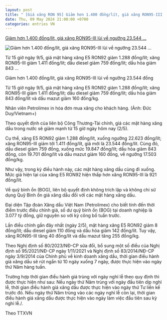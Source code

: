 ```yaml
---
layout: post
title: " [Giá xăng RON 95] Giảm hơn 1.400 đồng/lít, giá xăng RON95-III lùi về ngưỡng 23.544 ..."
date: Thu, 09 May 2024 21:00:00 +0700
categories: entries VN
---
```

[Giảm hơn 1.400 đồng/lít, giá xăng RON95-III lùi về ngưỡng 23.544 ...](https://baothanhhoa.vn/giam-hon-1-400-dong-lit-gia-xang-ron95-iii-lui-ve-nguong-23-544-dong-213734.htm)

![Giảm hơn 1.400 đồng/lít, giá xăng RON95-III lùi về ngưỡng 23.544 ...](https://baothanhhoa.vn/thumbnail/news/giam-hon-1-400-dong-lit-gia-xang-ron95-iii-lui-ve-nguong-23-544-dong-di2419d177d4144503t9466l1.jpg)

Từ 15 giờ ngày 9/5, giá mặt hàng xăng E5 RON92 giảm 1.288 đồng/lít; xăng RON95-III giảm 1.411 đồng/lít; dầu diesel giảm 759 đồng/lít; dầu hỏa giảm 843 ...

Giảm hơn 1.400 đồng/lít, giá xăng RON95-III lùi về ngưỡng 23.544 đồng

Từ 15 giờ ngày 9/5, giá mặt hàng xăng E5 RON92 giảm 1.288 đồng/lít; xăng RON95-III giảm 1.411 đồng/lít; dầu diesel giảm 759 đồng/lít; dầu hỏa giảm 843 đồng/lít và dầu mazut giảm 160 đồng/kg.

Nhân viên Petrolimex in hóa đơn mua xăng cho khách hàng. (Ảnh: Đức Duy/Vietnam+)

Theo quyết định của liên bộ Công Thương-Tài chính, giá các mặt hàng xăng dầu trong nước sẽ giảm mạnh từ 15 giờ ngày hôm nay (2/5).

Cụ thể, xăng E5 RON92 giảm 1.288 đồng/lít, xuống ngưỡng 22.623 đồng/lít; xăng RON95-III giảm tới 1.411 đồng/lít, giá mới là 23.544 đồng/lít. Cùng đó, dầu diesel giảm 759 đồng, xuống mức 19.847 đồng/lít; dầu hỏa giảm 843 đồng, còn 19.701 đồng/lít và dầu mazut giảm 160 đồng, về ngưỡng 17.503 đồng/kg.

Như vậy, trong kỳ điều hành này, các mặt hàng xăng dầu cùng đi xuống. Mức giá hiện tại của xăng E5 RON92 hiện thấp hơn xăng RON95-III là 921 đồng/lít.

Về quỹ bình ổn (BOG), liên bộ quyết định không trích lập và không chi sử dụng Quỹ Bình ổn giá xăng dầu đối với các mặt hàng xăng dầu.

Đại diện Tập đoàn Xăng dầu Việt Nam (Petrolimex) cho biết tính đến thời điểm trước điều chỉnh giá, số dư quỹ bình ổn (BOG) tại doanh nghiệp là 3.077 tỷ đồng, giữ nguyên so với kỳ công bố tuần trước.

Lần điều chỉnh gần đây nhất (ngày 2/5), mặt hàng xăng E5 RON92 giảm 8 đồng/lít; dầu diesel giảm 110 đồng và dầu hỏa giảm 142 đồng/lít. Tuy vậy, xăng RON95-III tăng 40 đồng/lít và dầu mazut tăng 255 đồng/kg.

Theo Nghị định số 80/2023/NĐ-CP sửa đổi, bổ sung một số điều của Nghị định số 95/2021/NĐ-CP ngày 1/11/2021 và Nghị định số 83/2014/NĐ-CP ngày 3/9/2014 của Chính phủ về kinh doanh xăng dầu, thời gian điều hành giá xăng dầu sẽ rút ngắn từ 10 ngày xuống 7 ngày, được thực hiện vào ngày thứ Năm hàng tuần.

Trường hợp thời gian điều hành giá trùng với ngày nghỉ lễ theo quy định thì được thực hiện như sau: Nếu ngày thứ Năm trùng với ngày đầu tiên dịp nghỉ lễ, thời gian điều hành giá xăng dầu được thực hiện vào ngày thứ Tư liền kế trước đó. Nếu ngày thứ Năm trùng vào các ngày nghỉ lễ còn lại, thời gian điều hành giá xăng dầu được thực hiện vào ngày làm việc đầu tiên sau kỳ nghỉ lễ./.

Theo TTXVN

